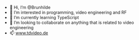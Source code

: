 - 👋 Hi, I’m @Brunhilde
- 👀 I’m interested in programming, video engineering and RF
- 🌱 I’m currently learning TypeScript
- 💞️ I’m looking to collaborate on anything that is related to video engineering
- 📫 www.tdvideo.de

<!---
Brunhilde/Brunhilde is a ✨ special ✨ repository because its `README.md` (this file) appears on your GitHub profile.
You can click the Preview link to take a look at your changes.
--->
